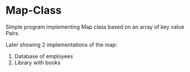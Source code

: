 # Map-Class
Simple program implementing Map class based on an array of key value Pairs.

Later showing 2 implementations of the map:
1. Database of employees
2. Library with books
